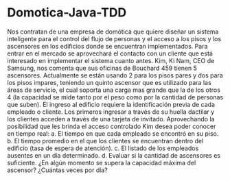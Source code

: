 # Domotica-Java-TDD

Nos contratan de una empresa de domótica que quiere diseñar un sistema inteligente para el control del flujo de personas y el acceso a los pisos y los ascensores en los edificios donde se encuentran implementados. Para entrar en el mercado se aprovechará el contacto con un cliente que está interesado en implementar el sistema cuanto antes.
Kim, Ki Nam, CEO de Samsung, nos comenta que sus oficinas de Bouchard 459 tienen 5
ascensores. Actualmente se están usando 2 para los pisos pares y dos para los pisos impares,  teniendo un quinto ascensor que es utilizado para las áreas de servicio, el cual soporta una carga mas grande que la de los otros 4 (la capacidad se mide tanto por el peso como por la cantidad de personas que suben).
El ingreso al edificio requiere la identificación previa de cada empleado o cliente. Los primeros ingresar a través de su huella dactilar y los clientes acceden a través de una tarjeta de invitado.
Aprovechando la posibilidad que les brinda el acceso controlado Kim desea poder conocer en tiempo real:
a. El tiempo en que cada empleado se encontró en su piso.
b. El tiempo promedio en el que los clientes se encuentran dentro del edificio (tasa de
espera de atención).
c. El listado de los empleados ausentes en un día determinado.
d. Evaluar si la cantidad de ascensores es suficiente. ¿En algún momento se supera la
capacidad máxima del ascensor? ¿Cuántas veces por día?

